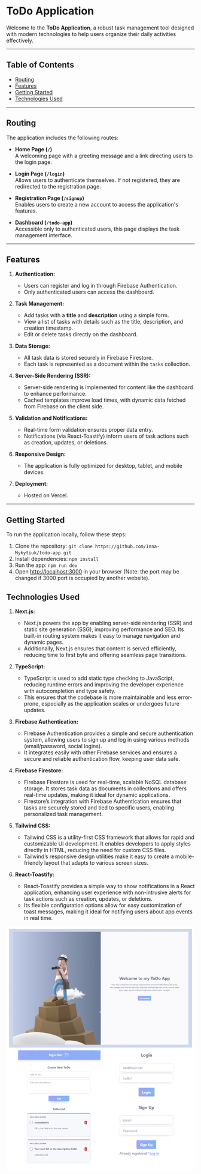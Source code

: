 # ToDo Application

Welcome to the **ToDo Application**, a robust task management tool designed with modern technologies to help users organize their daily activities effectively.

---

## Table of Contents

- [Routing](#routing)
- [Features](#features)
- [Getting Started](#getting-started)
- [Technologies Used](#technologies-used)

---

## Routing

The application includes the following routes:

- **Home Page (`/`)**  
  A welcoming page with a greeting message and a link directing users to the login page.

- **Login Page (`/login`)**  
  Allows users to authenticate themselves. If not registered, they are redirected to the registration page.

- **Registration Page (`/signup`)**  
  Enables users to create a new account to access the application's features.

- **Dashboard (`/todo-app`)**  
  Accessible only to authenticated users, this page displays the task management interface.

---

## Features

1. **Authentication:**

   - Users can register and log in through Firebase Authentication.
   - Only authenticated users can access the dashboard.

2. **Task Management:**

   - Add tasks with a **title** and **description** using a simple form.
   - View a list of tasks with details such as the title, description, and creation timestamp.
   - Edit or delete tasks directly on the dashboard.

3. **Data Storage:**

   - All task data is stored securely in Firebase Firestore.
   - Each task is represented as a document within the `tasks` collection.

4. **Server-Side Rendering (SSR):**

   - Server-side rendering is implemented for content like the dashboard to enhance performance.
   - Cached templates improve load times, with dynamic data fetched from Firebase on the client side.

5. **Validation and Notifications:**

   - Real-time form validation ensures proper data entry.
   - Notifications (via React-Toastify) inform users of task actions such as creation, updates, or deletions.

6. **Responsive Design:**

   - The application is fully optimized for desktop, tablet, and mobile devices.

7. **Deployment:**
   - Hosted on Vercel.

---

## Getting Started

To run the application locally, follow these steps:

1. Clone the repository: `git clone https://github.com/Inna-Mykytiuk/todo-app.git`
2. Install dependencies: `npm install`
3. Run the app: `npm run dev`
4. Open [http://localhost:3000](http://localhost:3000) in your browser (Note: the port may be changed if 3000 port is occupied by another website).

## Technologies Used

1. **Next.js:**

   - Next.js powers the app by enabling server-side rendering (SSR) and static site generation (SSG), improving performance and SEO. Its built-in routing system makes it easy to manage navigation and dynamic pages.
   - Additionally, Next.js ensures that content is served efficiently, reducing time to first byte and offering seamless page transitions.

2. **TypeScript:**

   - TypeScript is used to add static type checking to JavaScript, reducing runtime errors and improving the developer experience with autocompletion and type safety.
   - This ensures that the codebase is more maintainable and less error-prone, especially as the application scales or undergoes future updates.

3. **Firebase Authentication:**

   - Firebase Authentication provides a simple and secure authentication system, allowing users to sign up and log in using various methods (email/password, social logins).
   - It integrates easily with other Firebase services and ensures a secure and reliable authentication flow, keeping user data safe.

4. **Firebase Firestore:**

   - Firebase Firestore is used for real-time, scalable NoSQL database storage. It stores task data as documents in collections and offers real-time updates, making it ideal for dynamic applications.
   - Firestore’s integration with Firebase Authentication ensures that tasks are securely stored and tied to specific users, enabling personalized task management.

5. **Tailwind CSS:**

   - Tailwind CSS is a utility-first CSS framework that allows for rapid and customizable UI development. It enables developers to apply styles directly in HTML, reducing the need for custom CSS files.
   - Tailwind’s responsive design utilities make it easy to create a mobile-friendly layout that adapts to various screen sizes.

6. **React-Toastify:**
   - React-Toastify provides a simple way to show notifications in a React application, enhancing user experience with non-intrusive alerts for task actions such as creation, updates, or deletions.
   - Its flexible configuration options allow for easy customization of toast messages, making it ideal for notifying users about app events in real time.

![preview](https://github.com/Inna-Mykytiuk/todo-firebase/blob/main/public/presentaition.jpg)
